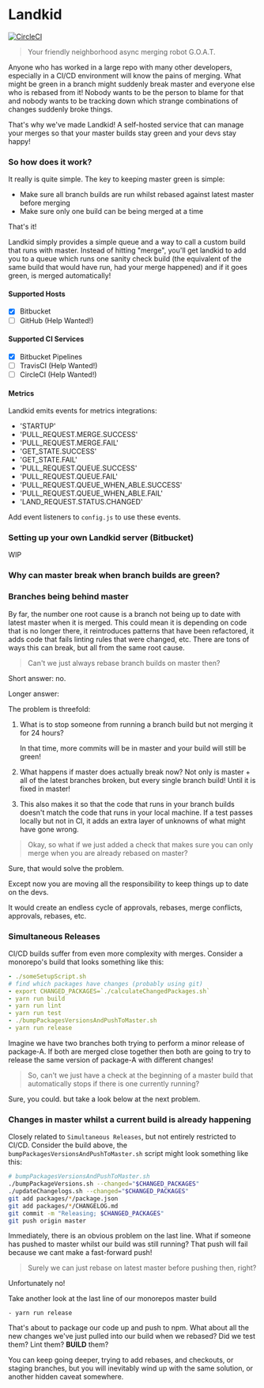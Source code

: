 # Landkid

[![CircleCI](https://circleci.com/gh/atlassian/landkid/tree/master.svg?style=svg)](https://circleci.com/gh/atlassian/landkid/tree/master)

> Your friendly neighborhood async merging robot G.O.A.T.

Anyone who has worked in a large repo with many other developers, especially in
a CI/CD environment will know the pains of merging. What might be green in a
branch might suddenly break master and everyone else who is rebased from it!
Nobody wants to be the person to blame for that and nobody wants to be tracking
down which strange combinations of changes suddenly broke things.

That's why we've made Landkid! A self-hosted service that can manage your merges
so that your master builds stay green and your devs stay happy!

### So how does it work?

It really is quite simple. The key to keeping master green is simple:

- Make sure all branch builds are run whilst rebased against latest master
  before merging
- Make sure only one build can be being merged at a time

That's it!

Landkid simply provides a simple queue and a way to call a custom build that
runs with master. Instead of hitting "merge", you'll get landkid to add you to a
queue which runs one sanity check build (the equivalent of the same build that
would have run, had your merge happened) and if it goes green, is merged
automatically!

#### Supported Hosts

- [x] Bitbucket
- [ ] GitHub (Help Wanted!)

#### Supported CI Services

- [x] Bitbucket Pipelines
- [ ] TravisCI (Help Wanted!)
- [ ] CircleCI (Help Wanted!)

#### Metrics

Landkid emits events for metrics integrations:

- 'STARTUP'
- 'PULL_REQUEST.MERGE.SUCCESS'
- 'PULL_REQUEST.MERGE.FAIL'
- 'GET_STATE.SUCCESS'
- 'GET_STATE.FAIL'
- 'PULL_REQUEST.QUEUE.SUCCESS'
- 'PULL_REQUEST.QUEUE.FAIL'
- 'PULL_REQUEST.QUEUE_WHEN_ABLE.SUCCESS'
- 'PULL_REQUEST.QUEUE_WHEN_ABLE.FAIL'
- 'LAND_REQUEST.STATUS.CHANGED'

Add event listeners to `config.js` to use these events.

### Setting up your own Landkid server (Bitbucket)

WIP

### Why can master break when branch builds are green?

### Branches being behind master

By far, the number one root cause is a branch not being up to date with latest
master when it is merged. This could mean it is depending on code that is no
longer there, it reintroduces patterns that have been refactored, it adds code
that fails linting rules that were changed, etc. There are tons of ways this can
break, but all from the same root cause.

> Can't we just always rebase branch builds on master then?

Short answer: no.

Longer answer:

The problem is threefold:

1. What is to stop someone from running a branch build but not merging it for 24
   hours?

   In that time, more commits will be in master and your build will still be
   green!

2. What happens if master does actually break now? Not only is master + all of
   the latest branches broken, but every single branch build! Until it is fixed
   in master!

3. This also makes it so that the code that runs in your branch builds doesn't
   match the code that runs in your local machine. If a test passes locally but
   not in CI, it adds an extra layer of unknowns of what might have gone wrong.

> Okay, so what if we just added a check that makes sure you can only merge when
> you are already rebased on master?

Sure, that would solve the problem.

Except now you are moving all the responsibility to keep things up to date on the
devs.

It would create an endless cycle of approvals, rebases, merge conflicts,
approvals, rebases, etc.

### Simultaneous Releases

CI/CD builds suffer from even more complexity with merges. Consider a monorepo's
build that looks something like this:

```yml
- ./someSetupScript.sh
# find which packages have changes (probably using git)
- export CHANGED_PACKAGES=`./calculateChangedPackages.sh`
- yarn run build
- yarn run lint
- yarn run test
- ./bumpPackagesVersionsAndPushToMaster.sh
- yarn run release
```

Imagine we have two branches both trying to perform a minor release of
package-A. If both are merged close together then both are going to try to
release the same version of package-A with different changes!

> So, can't we just have a check at the beginning of a master build that
> automatically stops if there is one currently running?

Sure, you could. but take a look below at the next problem.

### Changes in master whilst a current build is already happening

Closely related to `Simultaneous Releases`, but not entirely restricted to
CI/CD. Consider the build above, the `bumpPackagesVersionsAndPushToMaster.sh`
script might look something like this:

```sh
# bumpPackagesVersionsAndPushToMaster.sh
./bumpPackageVersions.sh --changed="$CHANGED_PACKAGES"
./updateChangelogs.sh --changed="$CHANGED_PACKAGES"
git add packages/*/package.json
git add packages/*/CHANGELOG.md
git commit -m "Releasing; $CHANGED_PACKAGES"
git push origin master
```

Immediately, there is an obvious problem on the last line. What if someone has
pushed to master whilst our build was still running? That push will fail because
we cant make a fast-forward push!

> Surely we can just rebase on latest master before pushing then, right?

Unfortunately no!

Take another look at the last line of our monorepos master build

```
- yarn run release
```

That's about to package our code up and push to npm. What about all the new
changes we've just pulled into our build when we rebased? Did we test them? Lint
them? **BUILD** them?

You can keep going deeper, trying to add rebases, and checkouts, or staging
branches, but you will inevitably wind up with the same solution, or another
hidden caveat somewhere.
